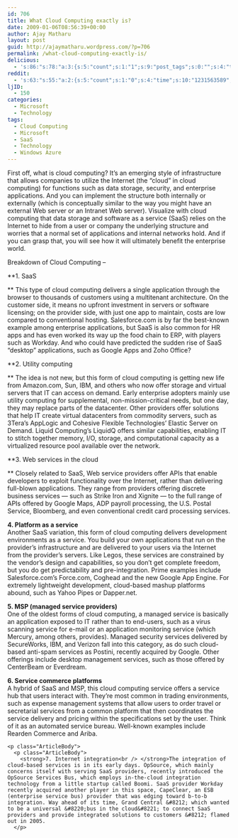 ```yaml
---
id: 706
title: What Cloud Computing exactly is?
date: 2009-01-06T08:56:39+00:00
author: Ajay Matharu
layout: post
guid: http://ajaymatharu.wordpress.com/?p=706
permalink: /what-cloud-computing-exactly-is/
delicious:
  - 's:86:"s:78:"a:3:{s:5:"count";s:1:"1";s:9:"post_tags";s:0:"";s:4:"time";s:10:"1231563588";}";";'
reddit:
  - 's:63:"s:55:"a:2:{s:5:"count";s:1:"0";s:4:"time";s:10:"1231563589";}";";'
ljID:
  - 150
categories:
  - Microsoft
  - Technology
tags:
  - Cloud Computing
  - Microsoft
  - SaaS
  - Technology
  - Windows Azure
---
```

First off, what is cloud computing? It&#8217;s an emerging style of infrastructure that allows companies to utilize the Internet (the &#8220;cloud&#8221; in cloud computing) for functions such as data storage, security, and enterprise applications. And you can implement the structure both internally or externally (which is conceptually similar to the way you might have an external Web server or an Intranet Web server). Visualize with cloud computing that data storage and software as a service (SaaS) relies on the Internet to hide from a user or company the underlying structure and worries that a normal set of applications and internal networks hold. And if you can grasp that, you will see how it will ultimately benefit the enterprise world.

Breakdown of Cloud Computing &#8211;

**1. SaaS
  
** This type of cloud computing delivers a single application through the browser to thousands of customers using a multitenant architecture. On the customer side, it means no upfront investment in servers or software licensing; on the provider side, with just one app to maintain, costs are low compared to conventional hosting. Salesforce.com is by far the best-known example among enterprise applications, but SaaS is also common for HR apps and has even worked its way up the food chain to ERP, with players such as Workday. And who could have predicted the sudden rise of SaaS <span class="regularArticleU">&#8220;desktop&#8221; applications</span>, such as Google Apps and Zoho Office?

**2. Utility computing
  
** The idea is not new, but this form of cloud computing is getting new life from Amazon.com, Sun, IBM, and others who now offer storage and virtual servers that IT can access on demand. Early enterprise adopters mainly use utility computing for supplemental, non-mission-critical needs, but one day, they may replace parts of the datacenter. Other providers offer solutions that help IT create virtual datacenters from commodity servers, such as 3Tera&#8217;s AppLogic and Cohesive Flexible Technologies&#8217; Elastic Server on Demand. Liquid Computing&#8217;s LiquidQ offers similar capabilities, enabling IT to stitch together memory, I/O, storage, and computational capacity as a virtualized resource pool available over the network.

**3. Web services in the cloud
  
** Closely related to SaaS, Web service providers offer APIs that enable developers to exploit functionality over the Internet, rather than delivering full-blown applications. They range from providers offering discrete business services &#8212; such as Strike Iron and Xignite &#8212; to the full range of APIs offered by Google Maps, ADP payroll processing, the U.S. Postal Service, Bloomberg, and even conventional credit card processing services.

<p class="ArticleBody">
  <strong>4. Platform as a service<br /> </strong>Another SaaS variation, this form of cloud computing delivers development environments as a service. You build your own applications that run on the provider&#8217;s infrastructure and are delivered to your users via the Internet from the provider&#8217;s servers. Like Legos, these services are constrained by the vendor&#8217;s design and capabilities, so you don&#8217;t get complete freedom, but you do get predictability and pre-integration. Prime examples include Salesforce.com&#8217;s <span class="regularArticleU">Force.com</span>, <span class="regularArticleU">Coghead</span> and the new <span class="regularArticleU">Google App Engine</span>. For extremely lightweight development, cloud-based <span class="regularArticleU">mashup platforms</span> abound, such as <span class="regularArticleU">Yahoo Pipes</span> or Dapper.net.
</p>

<p class="ArticleBody">
  <p class="ArticleBody">
    <strong>5. MSP (managed service providers)<br /> </strong>One of the oldest forms of cloud computing, a managed service is basically an application exposed to IT rather than to end-users, such as a virus scanning service for e-mail or an application monitoring service (which Mercury, among others, provides). Managed security services delivered by SecureWorks, IBM, and Verizon fall into this category, as do such cloud-based anti-spam services as Postini, recently acquired by Google. Other offerings include desktop management services, such as those offered by CenterBeam or Everdream.
  </p>
  
  <p class="ArticleBody">
    <p class="ArticleBody">
      <strong>6. Service commerce platforms<br /> </strong>A hybrid of SaaS and MSP, this cloud computing service offers a service hub that users interact with. They&#8217;re most common in trading environments, such as expense management systems that allow users to order travel or secretarial services from a common platform that then coordinates the service delivery and pricing within the specifications set by the user. Think of it as an automated service bureau. Well-known examples include Rearden Commerce and Ariba.
    </p>
    
    <p class="ArticleBody">
      <p class="ArticleBody">
        <strong>7. Internet integration<br /> </strong>The integration of cloud-based services is in its early days. OpSource, which mainly concerns itself with serving SaaS providers, recently introduced the OpSource Services Bus, which employs in-the-cloud integration technology from a little startup called Boomi. SaaS provider Workday recently acquired another player in this space, CapeClear, an ESB (enterprise service bus) provider that was edging toward b-to-b integration. Way ahead of its time, Grand Central &#8212; which wanted to be a universal &#8220;bus in the cloud&#8221; to connect SaaS providers and provide integrated solutions to customers &#8212; flamed out in 2005.
      </p>